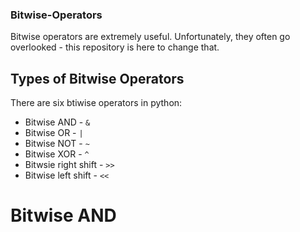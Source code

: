 ### Bitwise-Operators
Bitwise operators are extremely useful. Unfortunately, they often go overlooked - this repository is here to change that.

## Types of Bitwise Operators
There are six btiwise operators in python:
* Bitwise AND - ```&```
* Bitwise OR - ```|```
* Bitwise NOT - ```~```
* Bitwise XOR - ```^```
* Bitwsie right shift - ```>>```
* Bitwise left shift - ```<<```

# Bitwise AND

